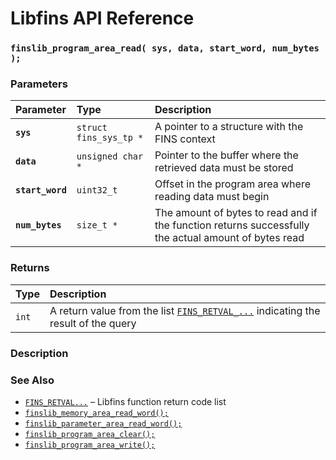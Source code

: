 # Libfins API Reference

### `finslib_program_area_read( sys, data, start_word, num_bytes );`

### Parameters

| Parameter | Type | Description |
| :--- | :--- | :--- |
|**`sys`**|`struct fins_sys_tp *`|A pointer to a structure with the FINS context|
|**`data`**|`unsigned char *`|Pointer to the buffer where the retrieved data must be stored|
|**`start_word`**|`uint32_t`|Offset in the program area where reading data must begin|
|**`num_bytes`**|`size_t *`|The amount of bytes to read and if the function returns successfully the actual amount of bytes read|

### Returns

| Type | Description |
| :--- | :--- |
|`int`|A return value from the list [`FINS_RETVAL_...`](FINS_RETVAL.md) indicating the result of the query|

### Description

### See Also

* [`FINS_RETVAL...`](FINS_RETVAL.md) &ndash; Libfins function return code list
* [`finslib_memory_area_read_word();`](finslib_memory_area_read_word.md)
* [`finslib_parameter_area_read_word();`](finslib_parameter_area_read_word.md)
* [`finslib_program_area_clear();`](finslib_program_area_clear.md)
* [`finslib_program_area_write();`](finslib_program_area_write.md)
